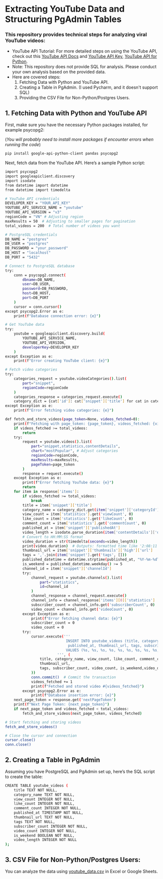 # Extracting YouTube Data and Structuring PgAdmin Tables
### This repository provides technical steps for analyzing viral YouTube videos:

- YouTube API Tutorial: For more detailed steps on using the YouTube API, check out this [YouTube API Docs](https://developers.google.com/youtube/v3/getting-started)
  and [YouTube API Key](https://www.youtube.com/watch?v=DuudSp4sHmg&t=137s), [YouTube API for Python](https://www.youtube.com/watch?v=D56_Cx36oGY&t=811s).
- Note: This repository does not provide SQL for analysis. Please conduct your own analysis based on the provided data.
- Here are covered steps:
   1. Fetching Data with Python and YouTube API.
   2. Creating a Table in PgAdmin. (I used Pycharm, and it doesn't support SQL)
   3. Providing the CSV File for Non-Python/Postgres Users.
   

## 1. Fetching Data with Python and YouTube API

First, make sure you have the necessary Python packages installed, for example psycopg2:

(_You will probably need to install more packages if encounter errors when running the code_)

```bash
pip install google-api-python-client pandas psycopg2
```
Next, fetch data from the YouTube API. Here’s a sample Python script:

```bash
import psycopg2
import googleapiclient.discovery
import isodate
from datetime import datetime
from datetime import timedelta

# YouTube API credentials
DEVELOPER_KEY = "YOUR_API_KEY"
YOUTUBE_API_SERVICE_NAME = "youtube"
YOUTUBE_API_VERSION = "v3"
regionCode = "VN" # Adjusting region
maxResults = 50  # Adjusting to smaller pages for pagination
total_videos = 200  # Total number of videos you want

# PostgreSQL credentials
DB_NAME = "postgres"
DB_USER = "postgres"
DB_PASSWORD = "your_password"
DB_HOST = "localhost"
DB_PORT = "5432"

# Connect to PostgreSQL database
try:
    conn = psycopg2.connect(
        dbname=DB_NAME,
        user=DB_USER,
        password=DB_PASSWORD,
        host=DB_HOST,
        port=DB_PORT
    )
    cursor = conn.cursor()
except psycopg2.Error as e:
    print(f"Database connection error: {e}")

# Get YouTube data
try:
    youtube = googleapiclient.discovery.build(
        YOUTUBE_API_SERVICE_NAME,
        YOUTUBE_API_VERSION,
        developerKey=DEVELOPER_KEY
    )
except Exception as e:
    print(f"Error creating YouTube client: {e}")

# Fetch video categories
try:
    categories_request = youtube.videoCategories().list(
        part="snippet",
        regionCode=regionCode
    )
    categories_response = categories_request.execute()
    category_dict = {cat['id']: cat['snippet']['title'] for cat in categories_response['items']}
except Exception as e:
    print(f"Error fetching video categories: {e}")

def fetch_and_store_videos(page_token=None, videos_fetched=0):
    print(f"Fetching with page_token: {page_token}, videos_fetched: {videos_fetched}")
    if videos_fetched >= total_videos:
        return
    try:
        request = youtube.videos().list(
            part="snippet,statistics,contentDetails",
            chart="mostPopular", # Adjust categories
            regionCode=regionCode,
            maxResults=maxResults,
            pageToken=page_token
        )
        response = request.execute()
    except Exception as e:
        print(f"Error fetching YouTube data: {e}")
        return
    for item in response['items']:
        if videos_fetched >= total_videos:
            break
        title = item['snippet']['title']
        category_name = category_dict.get(item['snippet']['categoryId'], "Unknown")
        view_count = item['statistics'].get('viewCount', 0)
        like_count = item['statistics'].get('likeCount', 0)
        comment_count = item['statistics'].get('commentCount', 0)
        published_at = item['snippet']['publishedAt']
        video_length = isodate.parse_duration(item['contentDetails']['duration']).total_seconds()
        # Convert to HH:MM:SS format
        video_duration = str(timedelta(seconds=video_length))
        print(video_duration)  # Outputs: formatted time like '2:08:11'
        thumbnail_url = item['snippet']['thumbnails']['high']['url']
        tags = ','.join(item['snippet'].get('tags', []))
        published_datetime = datetime.strptime(published_at, "%Y-%m-%dT%H:%M:%SZ")
        is_weekend = published_datetime.weekday() >= 5
        channel_id = item['snippet']['channelId']
        try:
            channel_request = youtube.channels().list(
                part="statistics",
                id=channel_id
            )
            channel_response = channel_request.execute()
            channel_info = channel_response['items'][0]['statistics']
            subscriber_count = channel_info.get('subscriberCount', 0)
            video_count = channel_info.get('videoCount', 0)
        except Exception as e:
            print(f"Error fetching channel data: {e}")
            subscriber_count = 0
            video_count = 0
        try:
            cursor.execute('''
                            INSERT INTO youtube_videos (title, category_name, view_count, like_count, comment_count,
                             published_at, thumbnail_url, tags, subscriber_count, video_count, is_weekend,video_length)
                            VALUES (%s, %s, %s, %s, %s, %s, %s, %s, %s, %s, %s, %s)
                        ''', (
                title, category_name, view_count, like_count, comment_count, published_at,
                thumbnail_url,
                tags, subscriber_count, video_count, is_weekend,video_duration
            ))
            conn.commit()  # Commit the transaction
            videos_fetched += 1
            print(f"Fetched and stored video #{videos_fetched}")
        except psycopg2.Error as e:
            print(f"Database insertion error: {e}")
    next_page_token = response.get('nextPageToken')
    print(f"Next Page Token: {next_page_token}")
    if next_page_token and videos_fetched < total_videos:
        fetch_and_store_videos(next_page_token, videos_fetched)

# Start fetching and storing videos
fetch_and_store_videos()

# Close the cursor and connection
cursor.close()
conn.close()
```


## 2. Creating a Table in PgAdmin
Assuming you have PostgreSQL and PgAdmin set up, here’s the SQL script to create the table:

```bash
CREATE TABLE youtube_videos (
    title TEXT NOT NULL,
    category_name TEXT NOT NULL,
    view_count INTEGER NOT NULL,
    like_count INTEGER NOT NULL,
    comment_count INTEGER NOT NULL,
    published_at TIMESTAMP NOT NULL,
    thumbnail_url TEXT NOT NULL,
    tags TEXT NOT NULL,
    subscriber_count INTEGER NOT NULL,
    video_count INTEGER NOT NULL,
    is_weekend BOOLEAN NOT NULL,
    video_length INTEGER NOT NULL
);
```

## 3. CSV File for Non-Python/Postgres Users:

You can analyze the data using [youtube_data.csv](https://github.com/Tran1595/YouTubeAnalytics/blob/main/ytb_db.csv) in Excel or Google Sheets.


